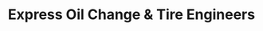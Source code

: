 ---
title: "Express Oil Change & Tire Engineers"
url: /montgomery/express-oil-change-and-tire-engineers-eastern-boulevard/
shop: tyres
---